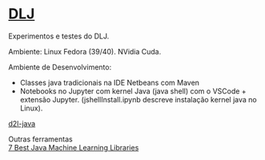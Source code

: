 # [DLJ](https://docs.djl.ai/)


Experimentos e testes do DLJ.

Ambiente: Linux Fedora (39/40). NVidia Cuda.

Ambiente de Desenvolvimento:
* Classes java tradicionais na IDE Netbeans com Maven
* Notebooks no Jupyter com kernel Java (java shell) com o VSCode + extensão Jupyter.
(jshellInstall.ipynb descreve instalação kernel java no Linux).

[d2l-java](https://github.com/deepjavalibrary/d2l-java)  

Outras ferramentas   
[7 Best Java Machine Learning Libraries](https://www.bairesdev.com/blog/best-java-machine-learning-libraries/)